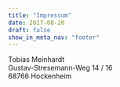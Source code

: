 ```yaml
---
title: "Impressum"
date: 2017-08-20
draft: false
show_in_meta_nav: "footer"
---
```


Tobias Meinhardt  
Gustav-Stresemann-Weg 14 / 16  
68766 Hockenheim  
